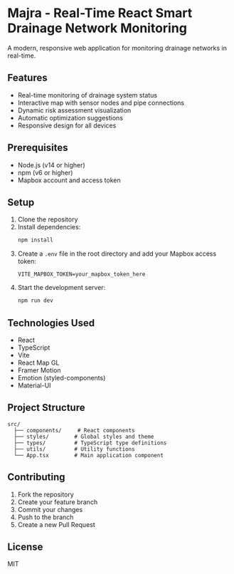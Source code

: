 # Majra - Real-Time React Smart Drainage Network Monitoring

A modern, responsive web application for monitoring drainage networks in real-time.

## Features

- Real-time monitoring of drainage system status
- Interactive map with sensor nodes and pipe connections
- Dynamic risk assessment visualization
- Automatic optimization suggestions
- Responsive design for all devices

## Prerequisites

- Node.js (v14 or higher)
- npm (v6 or higher)
- Mapbox account and access token

## Setup

1. Clone the repository
2. Install dependencies:
   ```bash
   npm install
   ```
3. Create a `.env` file in the root directory and add your Mapbox access token:
   ```
   VITE_MAPBOX_TOKEN=your_mapbox_token_here
   ```
4. Start the development server:
   ```bash
   npm run dev
   ```

## Technologies Used

- React
- TypeScript
- Vite
- React Map GL
- Framer Motion
- Emotion (styled-components)
- Material-UI

## Project Structure

```
src/
  ├── components/     # React components
  ├── styles/        # Global styles and theme
  ├── types/         # TypeScript type definitions
  ├── utils/         # Utility functions
  └── App.tsx        # Main application component
```

## Contributing

1. Fork the repository
2. Create your feature branch
3. Commit your changes
4. Push to the branch
5. Create a new Pull Request

## License

MIT
